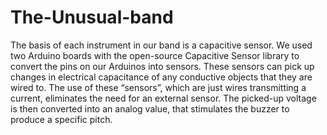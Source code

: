 # The-Unusual-band
The basis of each instrument in our band is a capacitive sensor. We used two Arduino boards with the open-source Capacitive Sensor library to convert the pins on our Arduinos into sensors. These sensors can pick up changes in electrical capacitance of any conductive objects that they are wired to. The use of these “sensors”, which are just wires transmitting a current, eliminates the need for an external sensor. The picked-up voltage is then converted into an analog value, that stimulates the buzzer to produce a specific pitch.  
